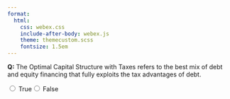 ```yaml
---
format:
  html:
    css: webex.css
    include-after-body: webex.js
    theme: themecustom.scss
    fontsize: 1.5em
---
```


 **Q:** The Optimal Capital Structure with Taxes refers to the best mix of debt and equity financing that fully exploits the tax advantages of debt.  <div class='webex-radiogroup' id='radio_RPEBJLLPRR'><label><input type="radio" autocomplete="off" name="radio_RPEBJLLPRR" value=""></input> <span>True</span></label><label><input type="radio" autocomplete="off" name="radio_RPEBJLLPRR" value="answer"></input> <span>False</span></label></div>

